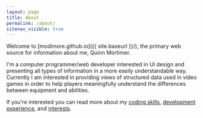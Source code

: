```yaml
---
layout: page
title: About
permalink: /about/
sitenav_visible: true
---
```


Welcome to [modimore.github.io]({{ site.baseurl }}/), the primary web source for information about me, Quinn Mortimer.

I'm a computer programmer/web developer interested in UI design and presenting all types of information in a more easily understandable way. Currently I am interested in providing views of structured data used in video games in order to help players meaningfully understand the differences between equipment and abilities.

If you're interested you can read more about my [coding skills][coding], [development experience][dev], and [interests][interests].

[coding]: coding
[dev]: development
[interests]: interests
